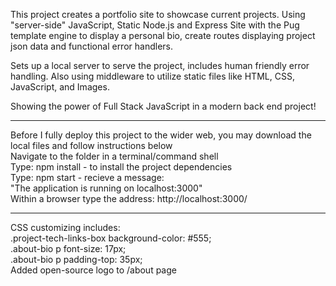 This project creates a portfolio site to showcase current projects. Using "server-side" JavaScript, Static Node.js and Express Site with the Pug template engine to display a personal bio, create routes displaying project json data and functional error handlers.

Sets up a local server to serve the project, includes human friendly error handling. Also using middleware to utilize static files like HTML, CSS, JavaScript, and Images.

Showing the power of Full Stack JavaScript in a modern back end project!

***
Before I fully deploy this project to the wider web, you may download the local files and follow instructions below  
Navigate to the folder in a terminal/command shell  
Type: npm install   - to install the project dependencies  
Type: npm start     - recieve a message:  
"The application is running on localhost:3000"  
Within a browser type the address: http://localhost:3000/
***

CSS customizing includes:  
.project-tech-links-box background-color: #555;  
.about-bio p font-size: 17px;  
.about-bio p padding-top: 35px;  
Added open-source logo to /about page
